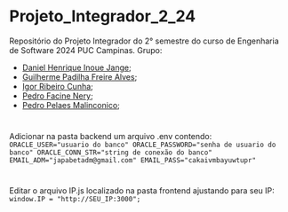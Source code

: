 # Projeto_Integrador_2_24
Repositório do Projeto Integrador do 2° semestre do curso de Engenharia de Software 2024 PUC Campinas. 
Grupo: 
- [Daniel Henrique Inoue Jange](https://github.com/djange2); 
- [Guilherme Padilha Freire Alves](https://github.com/GuilhermePFA); 
- [Igor Ribeiro Cunha](https://github.com/igorrc14); 
- [Pedro Facine Nery](https://github.com/pedrofacine); 
- [Pedro Pelaes Malinconico](https://github.com/pedropelaes);

#
Adicionar na pasta backend um arquivo .env contendo:
    ```
    ORACLE_USER="usuario do banco"
    ORACLE_PASSWORD="senha de usuario do banco"
    ORACLE_CONN_STR="string de conexão do banco"
    EMAIL_ADM="japabetadm@gmail.com"
    EMAIL_PASS="cakaivmbayuwtupr"  
    ```
#
Editar o arquivo IP.js localizado na pasta frontend ajustando para seu IP:
    ```
    window.IP = "http://SEU_IP:3000"; 
    ```
#
